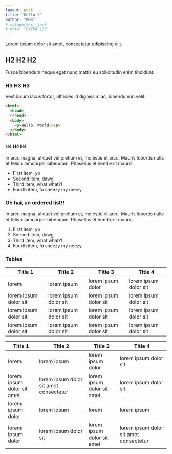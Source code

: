 ```yaml
---
layout: post
title: "Hello 2"
author: "RMS"
# categories: junk
# meta: "EXTRA 192"
---
```


Lorem ipsum dolor sit amet, consectetur adipiscing elit.

## H2 H2 H2

Fusce bibendum neque eget nunc mattis eu sollicitudin enim tincidunt.

### H3 H3 H3

Vestibulum lacus tortor, ultricies id dignissim ac, bibendum in velit.

```html
<html>
  <head>
  </head>
  <body>
    <p>Hello, World!</p>
  </body>
</html>
```


#### H4 H4 H4

In arcu magna, aliquet vel pretium et, molestie et arcu. Mauris lobortis nulla et felis ullamcorper bibendum. Phasellus et hendrerit mauris.

- First item, yo
- Second item, dawg
- Third item, what what?!
- Fourth item, fo sheezy my neezy

### Oh hai, an ordered list!!

In arcu magna, aliquet vel pretium et, molestie et arcu. Mauris lobortis nulla et felis ullamcorper bibendum. Phasellus et hendrerit mauris.

1. First item, yo
2. Second item, dawg
3. Third item, what what?!
4. Fourth item, fo sheezy my neezy


### Tables

Title 1               | Title 2               | Title 3               | Title 4
--------------------- | --------------------- | --------------------- | ---------------------
lorem                 | lorem ipsum           | lorem ipsum dolor     | lorem ipsum dolor sit
lorem ipsum dolor sit | lorem ipsum dolor sit | lorem ipsum dolor sit | lorem ipsum dolor sit
lorem ipsum dolor sit | lorem ipsum dolor sit | lorem ipsum dolor sit | lorem ipsum dolor sit
lorem ipsum dolor sit | lorem ipsum dolor sit | lorem ipsum dolor sit | lorem ipsum dolor sit


Title 1 | Title 2 | Title 3 | Title 4
--- | --- | --- | ---
lorem | lorem ipsum | lorem ipsum dolor | lorem ipsum dolor sit
lorem ipsum dolor sit amet | lorem ipsum dolor sit amet consectetur | lorem ipsum dolor sit amet | lorem ipsum dolor sit
lorem ipsum dolor | lorem ipsum | lorem | lorem ipsum
lorem ipsum dolor | lorem ipsum dolor sit | lorem ipsum dolor sit amet | lorem ipsum dolor sit amet consectetur
